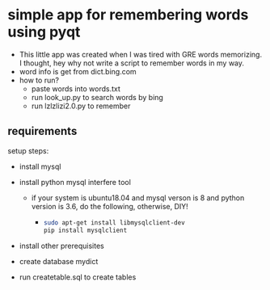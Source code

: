 # simple app for remembering words using pyqt

* This little app was created when I was tired with GRE words memorizing. I thought, hey why not write a script to remember words in my way. 
* word info is get from dict.bing.com
* how to run?
  * paste words into words.txt
  * run look_up.py to search words by bing
  * run lzlzlizi2.0.py to remember

## requirements 

setup steps:

* install mysql

* install python mysql interfere tool

  * if your system is ubuntu18.04 and mysql verson is 8 and python version is 3.6, do the following, otherwise, DIY!

    * ```bash
      sudo apt-get install libmysqlclient-dev
      pip install mysqlclient
      ```

* install other prerequisites
* create database mydict
* run createtable.sql to create tables



